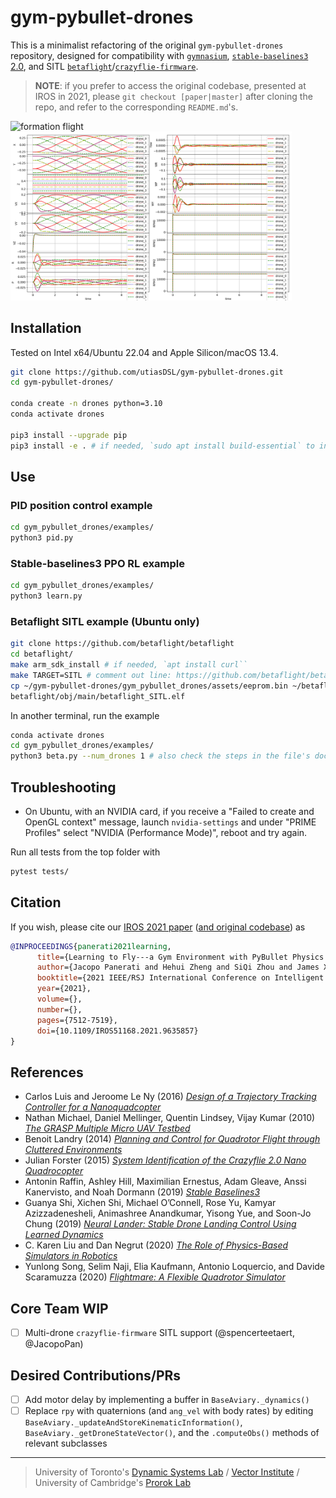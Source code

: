 # gym-pybullet-drones

This is a minimalist refactoring of the original `gym-pybullet-drones` repository, designed for compatibility with [`gymnasium`](https://github.com/Farama-Foundation/Gymnasium), [`stable-baselines3` 2.0](https://github.com/DLR-RM/stable-baselines3/pull/1327), and SITL [`betaflight`](https://github.com/betaflight/betaflight)/[`crazyflie-firmware`](https://github.com/bitcraze/crazyflie-firmware/).

> **NOTE**: if you prefer to access the original codebase, presented at IROS in 2021, please `git checkout [paper|master]` after cloning the repo, and refer to the corresponding `README.md`'s.

<img src="gym_pybullet_drones/assets/helix.gif" alt="formation flight" width="350"> <img src="gym_pybullet_drones/assets/helix.png" alt="control info" width="450">

## Installation

Tested on Intel x64/Ubuntu 22.04 and Apple Silicon/macOS 13.4.

```sh
git clone https://github.com/utiasDSL/gym-pybullet-drones.git
cd gym-pybullet-drones/

conda create -n drones python=3.10
conda activate drones

pip3 install --upgrade pip
pip3 install -e . # if needed, `sudo apt install build-essential` to install `gcc` and build `pybullet`

```

## Use

### PID position control example

```sh
cd gym_pybullet_drones/examples/
python3 pid.py
```

### Stable-baselines3 PPO RL example

```sh
cd gym_pybullet_drones/examples/
python3 learn.py
```

### Betaflight SITL example (Ubuntu only)

```sh
git clone https://github.com/betaflight/betaflight
cd betaflight/ 
make arm_sdk_install # if needed, `apt install curl``
make TARGET=SITL # comment out line: https://github.com/betaflight/betaflight/blob/master/src/main/main.c#L52
cp ~/gym-pybullet-drones/gym_pybullet_drones/assets/eeprom.bin ~/betaflight/ # assuming both gym-pybullet-drones/ and betaflight/ were cloned in ~/
betaflight/obj/main/betaflight_SITL.elf
```

In another terminal, run the example

```sh
conda activate drones
cd gym_pybullet_drones/examples/
python3 beta.py --num_drones 1 # also check the steps in the file's docstrings to use multiple drones
```

## Troubleshooting

- On Ubuntu, with an NVIDIA card, if you receive a "Failed to create and OpenGL context" message, launch `nvidia-settings` and under "PRIME Profiles" select "NVIDIA (Performance Mode)", reboot and try again.

Run all tests from the top folder with

```sh
pytest tests/
```

## Citation

If you wish, please cite our [IROS 2021 paper](https://arxiv.org/abs/2103.02142) ([and original codebase](https://github.com/utiasDSL/gym-pybullet-drones/tree/paper)) as

```bibtex
@INPROCEEDINGS{panerati2021learning,
      title={Learning to Fly---a Gym Environment with PyBullet Physics for Reinforcement Learning of Multi-agent Quadcopter Control}, 
      author={Jacopo Panerati and Hehui Zheng and SiQi Zhou and James Xu and Amanda Prorok and Angela P. Schoellig},
      booktitle={2021 IEEE/RSJ International Conference on Intelligent Robots and Systems (IROS)},
      year={2021},
      volume={},
      number={},
      pages={7512-7519},
      doi={10.1109/IROS51168.2021.9635857}
}
```

## References

- Carlos Luis and Jeroome Le Ny (2016) [*Design of a Trajectory Tracking Controller for a Nanoquadcopter*](https://arxiv.org/pdf/1608.05786.pdf)
- Nathan Michael, Daniel Mellinger, Quentin Lindsey, Vijay Kumar (2010) [*The GRASP Multiple Micro UAV Testbed*](http://citeseerx.ist.psu.edu/viewdoc/download?doi=10.1.1.169.1687&rep=rep1&type=pdf)
- Benoit Landry (2014) [*Planning and Control for Quadrotor Flight through Cluttered Environments*](http://groups.csail.mit.edu/robotics-center/public_papers/Landry15)
- Julian Forster (2015) [*System Identification of the Crazyflie 2.0 Nano Quadrocopter*](https://www.research-collection.ethz.ch/handle/20.500.11850/214143)
- Antonin Raffin, Ashley Hill, Maximilian Ernestus, Adam Gleave, Anssi Kanervisto, and Noah Dormann (2019) [*Stable Baselines3*](https://github.com/DLR-RM/stable-baselines3)
- Guanya Shi, Xichen Shi, Michael O’Connell, Rose Yu, Kamyar Azizzadenesheli, Animashree Anandkumar, Yisong Yue, and Soon-Jo Chung (2019)
[*Neural Lander: Stable Drone Landing Control Using Learned Dynamics*](https://arxiv.org/pdf/1811.08027.pdf)
- C. Karen Liu and Dan Negrut (2020) [*The Role of Physics-Based Simulators in Robotics*](https://www.annualreviews.org/doi/pdf/10.1146/annurev-control-072220-093055)
- Yunlong Song, Selim Naji, Elia Kaufmann, Antonio Loquercio, and Davide Scaramuzza (2020) [*Flightmare: A Flexible Quadrotor Simulator*](https://arxiv.org/pdf/2009.00563.pdf)

## Core Team WIP

- [ ] Multi-drone `crazyflie-firmware` SITL support (@spencerteetaert, @JacopoPan)

## Desired Contributions/PRs

- [ ] Add motor delay by implementing a buffer in `BaseAviary._dynamics()`
- [ ] Replace `rpy` with quaternions (and `ang_vel` with body rates) by editing `BaseAviary._updateAndStoreKinematicInformation()`, `BaseAviary._getDroneStateVector()`, and the `.computeObs()` methods of relevant subclasses

-----
> University of Toronto's [Dynamic Systems Lab](https://github.com/utiasDSL) / [Vector Institute](https://github.com/VectorInstitute) / University of Cambridge's [Prorok Lab](https://github.com/proroklab)
